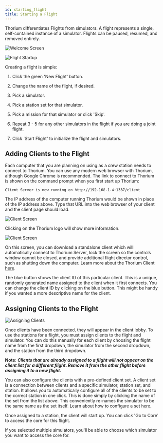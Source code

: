 ```yaml
---
id: starting_flight
title: Starting a Flight
---
```


Thorium differentiates Flights from simulators. A flight represents a single,
self-contained instance of a simulator. Flights can be paused, resumed, and
removed entirely.

![Welcome Screen](/img/starting_flight_1.jpg)

![Flight Startup](/img/starting_flight_2.jpg)

Creating a flight is simple:

1.  Click the green 'New Flight' button.

2.  Change the name of the flight, if desired.

3.  Pick a simulator.

4.  Pick a station set for that simulator.

5.  Pick a mission for that simulator or click 'Skip'.

6.  Repeat 3 - 5 for any other simulators in the flight if you are doing a joint
    flight.

7.  Click 'Start Flight' to initialize the flight and simulators.

## Adding Clients to the Flight

Each computer that you are planning on using as a crew station needs to connect
to Thorium. You can use any modern web browser with Thorium, although Google
Chrome is recommended. The link to connect to Thorium is shown on the command
prompt when you first start up Thorium:

```
Client Server is now running on http://192.168.1.4:1337/client
```

The IP address of the computer running Thorium would be shown in place of the IP
address above. Type that URL into the web browser of your client and the client
page should load.

![Client Screen](/img/client_screen_1.jpg)

Clicking on the Thorium logo will show more information.

![Client Screen](/img/client_screen_2.jpg)

On this screen, you can download a standalone client which will automatically
connect to Thorium Server, lock the screen so the controls window cannot be
closed, and provide additional flight director control, such as shutting down
the computer. Learn more about the Thorium Client [here](/docs/client).

The blue button shows the client ID of this particular client. This is a unique,
randomly generated name assigned to the client when it first connects. You can
change the client ID by clicking on the blue button. This might be handy if you
wanted a more descriptive name for the client.

## Assigning Clients to the Flight

![Assigning Clients](/img/starting_flight_3.jpg)

Once clients have been connected, they will appear in the client lobby. To use
the stations for a flight, you must assign clients to the flight and simulator.
You can do this manually for each client by choosing the flight name from the
first dropdown, the simulator from the second dropdown, and the station from the
third dropdown.

**Note:** **_Clients that are already assigned to a flight will not appear on
the client list for a different flight. Remove it from the other flight before
assigning it to a new flight._**

You can also configure the clients with a pre-defined client set. A client set
is a connection between clients and a specific simulator, station set, and
station. It allows you to automatically configure all of the clients to be set
to the correct station in one click. This is done simply by clicking the name of
the set from the list above. This conveniently re-names the simulator to be the
same name as the set itself. Learn about how to configure a set
[here](/docs/sets).

Once assigned to a station, the client will start up. You can click 'Go to Core'
to access the core for this flight.

If you selected multiple simulators, you'll be able to choose which simulator
you want to access the core for.
